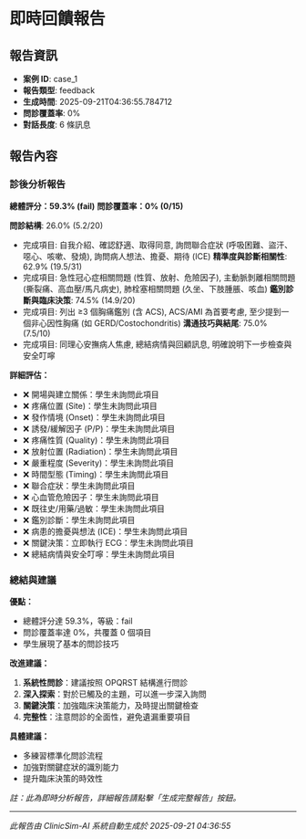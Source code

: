 # 即時回饋報告

## 報告資訊
- **案例 ID**: case_1
- **報告類型**: feedback
- **生成時間**: 2025-09-21T04:36:55.784712
- **問診覆蓋率**: 0%
- **對話長度**: 6 條訊息

## 報告內容

### 診後分析報告

**總體評分：59.3% (fail)**
**問診覆蓋率：0% (0/15)**

**問診結構**: 26.0% (5.2/20)
  - 完成項目: 自我介紹、確認舒適、取得同意, 詢問聯合症狀 (呼吸困難、盜汗、噁心、咳嗽、發燒), 詢問病人想法、擔憂、期待 (ICE)
**精準度與診斷相關性**: 62.9% (19.5/31)
  - 完成項目: 急性冠心症相關問題 (性質、放射、危險因子), 主動脈剝離相關問題 (撕裂痛、高血壓/馬凡病史), 肺栓塞相關問題 (久坐、下肢腫脹、咳血)
**鑑別診斷與臨床決策**: 74.5% (14.9/20)
  - 完成項目: 列出 ≥3 個胸痛鑑別 (含 ACS), ACS/AMI 為首要考慮, 至少提到一個非心因性胸痛 (如 GERD/Costochondritis)
**溝通技巧與結尾**: 75.0% (7.5/10)
  - 完成項目: 同理心安撫病人焦慮, 總結病情與回顧訊息, 明確說明下一步檢查與安全叮嚀

**詳細評估：**
- ❌ 開場與建立關係：學生未詢問此項目
- ❌ 疼痛位置 (Site)：學生未詢問此項目
- ❌ 發作情境 (Onset)：學生未詢問此項目
- ❌ 誘發/緩解因子 (P/P)：學生未詢問此項目
- ❌ 疼痛性質 (Quality)：學生未詢問此項目
- ❌ 放射位置 (Radiation)：學生未詢問此項目
- ❌ 嚴重程度 (Severity)：學生未詢問此項目
- ❌ 時間型態 (Timing)：學生未詢問此項目
- ❌ 聯合症狀：學生未詢問此項目
- ❌ 心血管危險因子：學生未詢問此項目
- ❌ 既往史/用藥/過敏：學生未詢問此項目
- ❌ 鑑別診斷：學生未詢問此項目
- ❌ 病患的擔憂與想法 (ICE)：學生未詢問此項目
- ❌ 關鍵決策：立即執行 ECG：學生未詢問此項目
- ❌ 總結病情與安全叮嚀：學生未詢問此項目

### 總結與建議

**優點：**
- 總體評分達 59.3%，等級：fail
- 問診覆蓋率達 0%，共覆蓋 0 個項目
- 學生展現了基本的問診技巧

**改進建議：**
1. **系統性問診**：建議按照 OPQRST 結構進行問診
2. **深入探索**：對於已觸及的主題，可以進一步深入詢問
3. **關鍵決策**：加強臨床決策能力，及時提出關鍵檢查
4. **完整性**：注意問診的全面性，避免遺漏重要項目

**具體建議：**
- 多練習標準化問診流程
- 加強對關鍵症狀的識別能力
- 提升臨床決策的時效性

*註：此為即時分析報告，詳細報告請點擊「生成完整報告」按鈕。*

---
*此報告由 ClinicSim-AI 系統自動生成於 2025-09-21 04:36:55*
